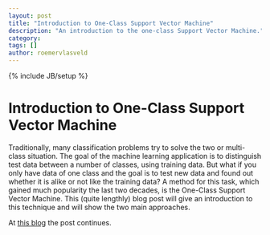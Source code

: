 ```yaml
---
layout: post
title: "Introduction to One-Class Support Vector Machine"
description: "An introduction to the one-class Support Vector Machine."
category: 
tags: []
author: roemervlasveld
---
```

{% include JB/setup %}

# Introduction to One-Class Support Vector Machine

Traditionally, many classification problems try to solve the two or multi-
class situation. The goal of the machine learning application is to
distinguish test data between a number of classes, using training data. But
what if you only have data of one class and the goal is to test new data and
found out whether it is alike or not like the training data? A method for this
task, which gained much popularity the last two decades, is the One-Class
Support Vector Machine. This (quite lengthly) blog post will give an
introduction to this technique and will show the two main approaches.

At [this blog](http://rvlasveld.github.io/blog/2013/07/12/introduction-to-one-class-support-vector-machines/) the post continues.


